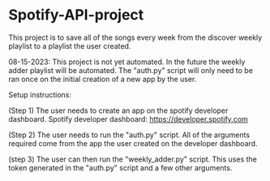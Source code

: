 # Spotify-API-project

This project is to save all of the songs every week from the discover weekly playlist to a playlist the user created.

08-15-2023: This project is not yet automated. In the future the weekly adder playlist will be automated. The "auth.py" script will only need to be ran once on the initial creation of a new app by the user.

Setup instructions:

(Step 1) The user needs to create an app on the spotify developer dashboard. Spotify developer dashboard: https://developer.spotify.com

(Step 2) The user needs to run the "auth.py" script. All of the arguments required come from the app the user created on the developer dashboard.

(step 3) The user can then run the "weekly_adder.py" script. This uses the token generated in the "auth.py" script and a few other arguments.
